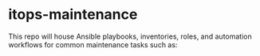# itops-maintenance
This repo will house Ansible playbooks, inventories, roles, and automation workflows for common maintenance tasks such as:

